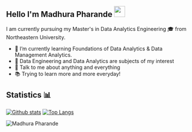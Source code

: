 ## Hello I'm Madhura Pharande <img src="https://user-images.githubusercontent.com/42378118/110234147-e3259600-7f4e-11eb-95be-0c4047144dea.gif" width="30"> 

I am currently pursuing my Master's in Data Analytics Engineering 🎓 from Northeastern University. 

- 🌱 I’m currently learning Foundations of Data Analytics & Data Management Analytics.
- 🧐 Data Engineering and Data Analytics are subjects of my interest
- 💬 Talk to me about anything and everything
- 📚 Trying to learn more and more everyday!

## Statistics  📊 

[![Github stats](https://github-readme-stats.vercel.app/api?username=Mmddzz3&show_icons=true&include_all_commits=true&theme=dark)](https://github.com/Mmddzz3/github-readme-stats)
[![Top Langs](https://github-readme-stats.vercel.app/api/top-langs/?username=Mmddzz3&layout=compact&theme=dark&hide=dart,MakeFile&langs_count=8)](https://github.com/Mmddzz3/github-readme-stats)

<img src="https://komarev.com/ghpvc/?username=Mmddzz3&label=Views&color=BF8BF3&style=plastic" alt="Madhura Pharande" />

